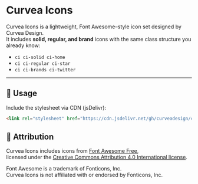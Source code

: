 # Curvea Icons

Curvea Icons is a lightweight, Font Awesome–style icon set designed by Curvea Design.  
It includes **solid, regular, and brand** icons with the same class structure you already know:

- `ci ci-solid ci-home`
- `ci ci-regular ci-star`
- `ci ci-brands ci-twitter`

---

## 🚀 Usage

Include the stylesheet via CDN (jsDelivr):

```html
<link rel="stylesheet" href="https://cdn.jsdelivr.net/gh/curveadesign/curvea-icons@v1.0.0/dist/style.css">
```

## 🙏 Attribution

Curvea Icons includes icons from [Font Awesome Free](https://fontawesome.com),  
licensed under the [Creative Commons Attribution 4.0 International license](https://creativecommons.org/licenses/by/4.0/).

Font Awesome is a trademark of Fonticons, Inc.  
Curvea Icons is not affiliated with or endorsed by Fonticons, Inc.
